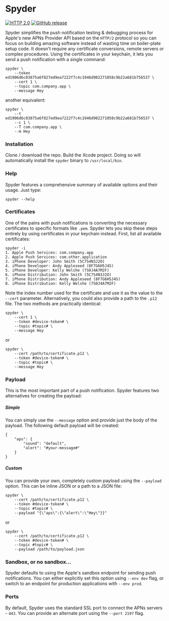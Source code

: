 # Spyder

[![HTTP 2.0](https://img.shields.io/badge/apns-HTTP/2-orange.svg)](https://developer.apple.com/library/content/documentation/NetworkingInternet/Conceptual/RemoteNotificationsPG/CommunicatingwithAPNs.html#//apple_ref/doc/uid/TP40008194-CH11-SW11)
[![GitHub release](https://img.shields.io/github/release/dbart01/spyder.svg)](https://github.com/dbart01/Spyder/releases/latest)

Spyder simplifies the push notification testing & debugging process for Apple's new APNs Provider API based on the `HTTP/2` protocol so you can focus on building amazing software instead of wasting time on boiler-plate setup code. It doesn't require any certificate conversions, remote servers or complex procedures. Using the certificates in your keychain, it lets you send a push notification with a single command:
```
spyder \
    --token ed1906d6c03875a6f827ed9ea7222f7c4c1946d902271058c9b22a681b756537 \
    --cert 1 \
    --topic com.company.app \
    --message Hey
```
another equivalent:
```
spyder \
    --t ed1906d6c03875a6f827ed9ea7222f7c4c1946d902271058c9b22a681b756537 \
    --c 1 \
    --T com.company.app \
    --m Hey
```
### Installation
Clone / download the repo. Build the Xcode project. Doing so will automatically install the `spyder` binary to `/usr/local/bin`.
### Help
Spyder features a comprehensive summary of available options and their usage. Just type:
```
spyder --help
```
### Certificates
One of the pains with push notifications is converting the necessary certificates to specific formats like `.pem`. Spyder lets you skip these steps entirely by using certificates in your keychain instead. First, list all available certificates:
```
spyder -i
1. Apple Push Services: com.company.app
2. Apple Push Services: com.other.application
3. iPhone Developer: John Smith (5C7S4N3J2O)
4. iPhone Developer: Andy Appleseed (8F7G6H5J4S)
5. iPhone Developer: Kelly Welshe (7S0J4A7M2F)
6. iPhone Distribution: John Smith (5C7S4N3J2O)
7. iPhone Distribution: Andy Appleseed (8F7G6H5J4S)
8. iPhone Distribution: Kelly Welshe (7S0J4A7M2F)
```
Note the index number used for the certificate and use it as the value to the `--cert` parameter. Alternatively, you could also provide a path to the `.p12` file. The two methods are practically identical:
```
spyder \
    --cert 1 \
    --token #device-token# \
    --topic #topic# \
    --message Hey
```
or
```
spyder \
    --cert /path/to/certificate.p12 \
    --token #device-token# \
    --topic #topic# \
    --message Hey
```
### Payload
This is the most important part of a push notification. Spyder features two alternatives for creating the payload: 
##### Simple
You can simply use the `--message` option and provide just the body of the payload. The following default payload will be created:
```
{
    "aps": {
        "sound": "default",
        "alert": "#your-message#"
    }
}
```
##### Custom
You can provide your own, completely custom payload using the `--payload` option. This can be inline JSON or a path to a JSON file:
```
spyder \
    --cert /path/to/certificate.p12 \
    --token #device-token# \
    --topic #topic# \
    --payload "{\"aps\":{\"alert\":\"Hey\"}}"
```
or
```
spyder \
    --cert /path/to/certificate.p12 \
    --token #device-token# \
    --topic #topic# \
    --payload /path/to/payload.json
```
### Sandbox, or no sandbox...
Spyder defaults to using the Apple's sandbox endpoint for sending push notifications. You can either explicitly set this option using `--env dev` flag, or switch to an endpoint for production applications with `--env prod`.
### Ports
By default, Spyder uses the standard SSL port to connect the APNs servers - `443`. You can provide an alternate port using the `--port 2197` flag.
